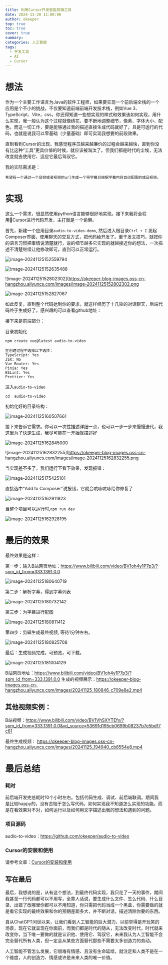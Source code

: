 ```yaml
---
title: 利用Cursor开发智能剪辑工具
date: 2024-11-20 11:00:00
author: okeeper
top: true
toc: true
cover: true
summary: 
categories: 人工智能
tags:
  - 开发工具
  - AI    
  - Cursor
---
```


# 想法

作为一个主要工作语言为Java的软件工程师，如果要实现一个前后端全栈的一个应用是个不小的挑战，不仅要知道前端前端开发技术栈，例如Vue 3、TypeScript、Vite，css，你还得知道一些想实现的样式和效果该如何实现，用什么实现，我一般认为这个过程就像绣花，要不断地调整细节，像素、字体大小、配色。而这一切工作，要是能够通过我的描述直接生成代码就好了，且是可运行的代码，也就是说我可以零基础（少量基础）即可实现我想要的前段效果。

直到看到Cursor的出现，我感觉程序员越来越廉价的过程会越来越快，直到你没有比这种“工具”更具价值的时候，就应该被淘汰了。但我们都是时代的尘埃，无法改变就去使用它、适应它最后驾驭它。

我的实际需求是：

```
希望有一个通过一个音频或者视频的url生成一个带字幕且根据字幕内容自动配图的成品视频。
```

# 实现

这么一个需求，很显然使用python语言能够很好地实现。接下来我将全程用Cursor进行代码开发，主打就是一个偷懒。

首先，新建一个应用目录`audio-to-video-demo`, 然后进入根目录`Ctrl + I` 发起Composer界面，使用聊天的交互方式，把代码给开发了。至于发文技巧，就按你的语言习惯把事情说清楚就行，说的细节越多它实现的就越接近你的想法，一次描述不清楚继续让他修改即可，直到可以正常运行。

![image-20241125152559794](https://okeeper-blog-images.oss-cn-hangzhou.aliyuncs.com/images/image-20241125152559794.png)



![image-20241125152635488](https://okeeper-blog-images.oss-cn-hangzhou.aliyuncs.com/images/image-20241125152635488.png)

![image-20241125152802302](https://okeeper-blog-images.oss-cn-hangzhou.aliyuncs.com/images/image-20241125152802302.png

![image-20241125152827067](https://okeeper-blog-images.oss-cn-hangzhou.aliyuncs.com/images/image-20241125152827067.png)



如此反复，直到整个代码达到你的要求，就这样经历了十几轮的对话聊天，后端代码终于生成好了。感兴趣的可以查看github地址：



接下来是前端部分：

目录初始化

```
npm create vue@latest audio-to-video

在创建过程中选择以下选项：
TypeScript: Yes
JSX: No
Vue Router: Yes
Pinia: Yes
ESLint: Yes
Prettier: Yes

```

进入`audio-to-video`

```
cd  audio-to-video
```



初始化好的目录结构：

![image-20241125160507661](https://okeeper-blog-images.oss-cn-hangzhou.aliyuncs.com/images/image-20241125160507661.png)

接下来告诉它需求。你可以一次性描述详细一点，也可以一步一步来慢慢迭代，我这里为了快速生成，我尽可能在一开始就描述好

![image-20241125162845000](https://okeeper-blog-images.oss-cn-hangzhou.aliyuncs.com/images/image-20241125162845000.png)

![image-20241125162832255](https://okeeper-blog-images.oss-cn-hangzhou.aliyuncs.com/images/image-20241125162832255.png

当实现差不多了，我们运行下看下效果，发现报错：

![image-20241125175425101](https://okeeper-blog-images.oss-cn-hangzhou.aliyuncs.com/images/image-20241125175425101.png)

直接选中“Add to Composer”说报错，它就会吭哧吭哧给你修复了

![image-20241125162911823](https://okeeper-blog-images.oss-cn-hangzhou.aliyuncs.com/images/image-20241125162911823.png)

当整个项目可以运行时,`npm run dev`

![image-20241125162928195](https://okeeper-blog-images.oss-cn-hangzhou.aliyuncs.com/images/image-20241125162928195.png)



# 最后的效果

最终效果是这样：

第一步：输入B站网页地址：https://www.bilibili.com/video/BV1oh4y1P7p3/?spm_id_from=333.1391.0.0

![image-20241125180640719](https://okeeper-blog-images.oss-cn-hangzhou.aliyuncs.com/images/image-20241125180640719.png)

第二步：解析字幕，得到字幕列表

![image-20241125180732142](https://okeeper-blog-images.oss-cn-hangzhou.aliyuncs.com/images/image-20241125180732142.png)

第三步：为字幕进行配图

![image-20241125180811412](https://okeeper-blog-images.oss-cn-hangzhou.aliyuncs.com/images/image-20241125180811412.png)

第四步：剪辑生成最终视频, 等待1分钟左右。

![image-20241125180825708](https://okeeper-blog-images.oss-cn-hangzhou.aliyuncs.com/images/image-20241125180825708.png)



最后：生成视频完成，可预览，可下载。

![image-20241125181004129](https://okeeper-blog-images.oss-cn-hangzhou.aliyuncs.com/images/image-20241125181004129.png)

B站网页地址：https://www.bilibili.com/video/BV1oh4y1P7p3/?spm_id_from=333.1391.0.0
生成的视频展示：https://okeeper-blog-images.oss-cn-hangzhou.aliyuncs.com/images/20241125_180846_c709e8e2.mp4

## 其他视频实例：

B站视频：https://www.bilibili.com/video/BV1VhSXYTEfx/?spm_id_from=333.1391.0.0&vd_source=53691d195cb0699b08237b7e5bdf7c61

最终生成视频：
https://okeeper-blog-images.oss-cn-hangzhou.aliyuncs.com/images/20241125_194940_cb8554e8.mp4

# 最后总结

### 耗时

前后端开发完总耗时10个小时左右。包括代码生成、调试、前后端联调。期间我是比较happy的，没有苦恼于怎么写代码，如何实现我不知道怎么实现的功能，而是在看效果对不对，如何运行以及如何用文字描述出我的想法和遇到的问题。

### 项目源码

audio-to-video：https://github.com/okeeper/audio-to-video

### Cursor的安装和使用

请参考文章：[Cursor的安装和使用](https://mp.weixin.qq.com/s/ycgMLHMS6UnPBJaL_5K0kA)

## 写在最后

最后，我想说的是，从有这个想法，到最终代码实现，我只花了一天的事件，期间我甚至一行代码都可以不用写，全靠人话说，要生成什么文件、生么代码、什么目录、出错了改哪里你都可以不用知道，你只需把代码当成一个黑盒，你需要做的就是看它实现的最终效果和你的预期差距多大，并不断对话，描述清除你要的东西。

自从ChatGPT问世以来，让我们看到人工智能的巨大潜力，以前举得是开玩笑的场景，现在它就呈现在你面前，而我们都是时代的随从，无法改变时代，时代就来改变你，当下唯一要做的就是认识他、使用它、驾驭它，未来我认为人工智能不会完全替代所有人类，但一定会从某些方面替代那些不需要太多创造力的劳动。

人工智能不管怎么发展，它很难有情感、且没有生命延续，就注定和人类不是在一个维度，人的创造力、情感或许是未来人类的唯一价值。


